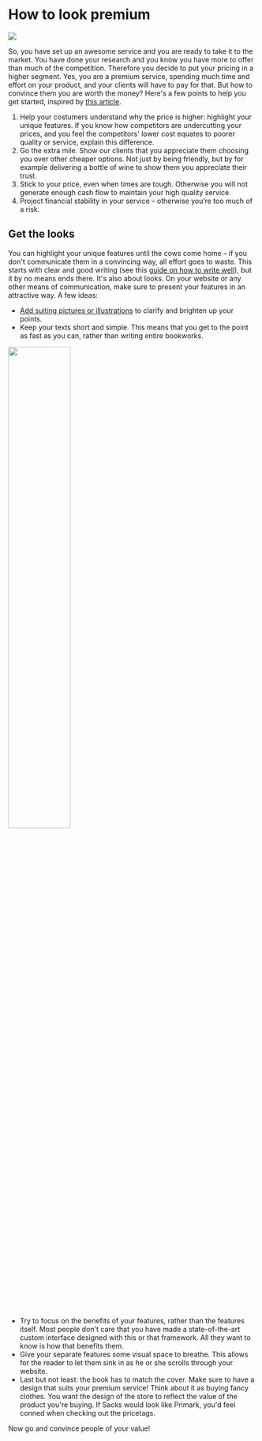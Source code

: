 # How to look premium

<img src="http://i.imgur.com/4ETDkim.jpg" widht="100%">

So, you have set up an awesome service and you are ready to take it to the market. You have done your research and you know you have more to offer than much of the competition. Therefore you decide to put your pricing in a higher segment. Yes, you are a premium service, spending much time and effort on your product, and your clients will have to pay for that. But how to convince them you are worth the money? Here's a few points to help you get started, inspired by [this article](https://www.entrepreneur.com/article/217176).

1) Help your costumers understand why the price is higher: highlight your unique features. If you know how competitors are undercutting your prices, and you feel the competitors' lower cost equates to poorer quality or service, explain this difference.
2) Go the extra mile. Show our clients that you appreciate them choosing you over other cheaper options. Not just by being friendly, but by for example delivering a bottle of wine to show them you appreciate their trust.
3) Stick to your price, even when times are tough. Otherwise you will not generate enough cash flow to maintain your high quality service.
4) Project financial stability in your service – otherwise you’re too much of a risk.

## Get the looks

You can highlight your unique features until the cows come home – if you don't communicate them in a convincing way, all effort goes to waste. This starts with clear and good writing (see this [guide on how to write well](https://github.com/newatoms/guides/tree/ready/writing-guide)), but it by no means ends there. It's also about looks. On your website or any other means of communication, make sure to present your features in an attractive way. A few ideas:
* [Add suiting pictures or illustrations](https://github.com/newatoms/guides/tree/ready/effective-image-guide) to clarify and brighten up your points.
* Keep your texts short and simple. This means that you get to the point as fast as you can, rather than writing entire bookworks. 

<img src="http://i.imgur.com/ZuiOkic.jpg" width="50%">

* Try to focus on the benefits of your features, rather than the features itself. Most people don't care that you have made a state-of-the-art custom interface designed with this or that framework. All they want to know is how that benefits them.
* Give your separate features some visual space to breathe. This allows for the reader to let them sink in as he or she scrolls through your website.
* Last but not least: the book has to match the cover. Make sure to have a design that suits your premium service! Think about it as buying fancy clothes. You want the design of the store to reflect the value of the product you're buying. If Sacks would look like Primark, you'd feel conned when checking out the pricetags.

Now go and convince people of your value! 

